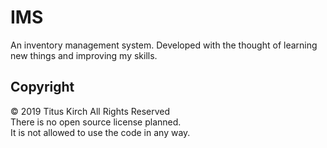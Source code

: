 # IMS
An inventory management system. Developed with the thought of learning new things and improving my skills.

## Copyright
© 2019 Titus Kirch All Rights Reserved<br/>
There is no open source license planned.<br/>
It is not allowed to use the code in any way.
